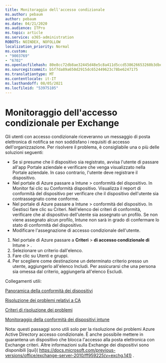 ```yaml
---
title: Monitoraggio dell'accesso condizionale
ms.author: pebaum
author: pebaum
ms.date: 04/21/2020
ms.audience: ITPro
ms.topic: article
ms.service: o365-administration
ROBOTS: NOINDEX, NOFOLLOW
localization_priority: Normal
ms.custom:
- "9003769"
- "6702"
ms.openlocfilehash: 80e8cc72db8ae32445d48e5c8a411d5ccd538626653260b3dbd28a247561e888
ms.sourcegitcommit: b5f7da89a650d2915dc652449623c78be6247175
ms.translationtype: MT
ms.contentlocale: it-IT
ms.lasthandoff: 08/05/2021
ms.locfileid: "53975105"
---
```

# <a name="monitoring-conditional-access-for-exchange"></a>Monitoraggio dell'accesso condizionale per Exchange

Gli utenti con accesso condizionale riceveranno un messaggio di posta elettronica di notifica se non soddisfano i requisiti di accesso dell'organizzazione. Per risolvere il problema, è consigliabile una o più delle soluzioni seguenti:

- Se si presume che il dispositivo sia registrato, avvisa l'utente di passare all'app Portale aziendale e verificare che venga visualizzato nella Portale aziendale. In caso contrario, l'utente deve registrare il dispositivo.
- Nel portale di Azure passare a Intune > conformità del dispositivo. In Monitor fai clic su Conformità dispositivo. Visualizza il report di conformità del dispositivo per verificare che il dispositivo dell'utente sia contrassegnato come conforme.
- Nel portale di Azure passare a Intune > conformità del dispositivo. In Gestisci fare clic su Criteri. Nell'elenco dei criteri di conformità, verificare che al dispositivo dell'utente sia assegnato un profilo. Se non viene assegnato alcun profilo, Intune non sarà in grado di confermare lo stato di conformità del dispositivo.
- Modificare l'assegnazione di accesso condizionale dell'utente.

1. Nel portale di Azure passare a **Criteri**  >  **di accesso condizionale di** Intune  >  .
2. Selezionare un criterio dall'elenco.
3. Fare clic su Utenti e gruppi.
4. Per scegliere come destinazione un determinato criterio presso un utente, aggiungerlo all'elenco Includi. Per assicurarsi che una persona sia omessa dal criterio, aggiungerla all'elenco Escludi.

Collegamenti utili:

[Panoramica della conformità dei dispositivi](https://docs.microsoft.com/intune/device-compliance-get-started)

[Risoluzione dei problemi relativi a CA](https://docs.microsoft.com/intune/troubleshoot-conditional-access)

[Criteri di risoluzione dei problemi](https://docs.microsoft.com/troubleshoot/mem/intune/troubleshoot-policies-in-microsoft-intune)

[Monitoraggio della conformità dei dispositivi intune](https://docs.microsoft.com/intune/compliance-policy-monitor)

Nota: questi passaggi sono utili solo per la risoluzione dei problemi Azure Active Directory accesso condizionale. È anche possibile mettere in quarantena un dispositivo che blocca l'accesso alla posta elettronica con Exchange criteri. Altre informazioni sulla Exchange dei dispositivi sono disponibili [qui]( https://docs.microsoft.com/previous-versions/office/exchange-server-2010/ff959225(v=exchg.141) .
